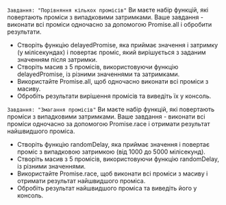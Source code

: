 `Завдання: "Порівняння кількох промісів"`
Ви маєте набір функцій, які повертають проміси з випадковими затримками. Ваше завдання - виконати всі проміси одночасно за допомогою Promise.all і обробити результати.
* Створіть функцію delayedPromise, яка приймає значення і затримку (у мілісекундах) і повертає проміс, який вирішується з заданим значенням після затримки.
* Створіть масив з 5 промісів, використовуючи функцію delayedPromise, із різними значеннями та затримками.
* Використайте Promise.all, щоб одночасно виконати всі проміси з масиву.
* Обробіть результати вирішення промісів та виведіть їх у консоль.

`Завдання: "Змагання промісів"`
Ви маєте набір функцій, які повертають проміси з випадковими затримками. Ваше завдання - виконати всі проміси одночасно за допомогою Promise.race і отримати результат найшвидшого проміса.
* Створіть функцію randomDelay, яка приймає значення і повертає проміс з випадковою затримкою (від 1000 до 5000 мілісекунд).
* Створіть масив з 5 промісів, використовуючи функцію randomDelay, із різними значеннями.
* Використайте Promise.race, щоб виконати всі проміси з масиву і отримати результат найшвидшого проміса.
* Обробіть результат найшвидшого проміса та виведіть його у консоль.


